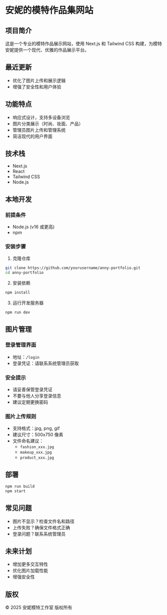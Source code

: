 # 安妮的模特作品集网站

## 项目简介
这是一个专业的模特作品展示网站，使用 Next.js 和 Tailwind CSS 构建，为模特安妮提供一个现代、优雅的作品展示平台。

## 最近更新
- 优化了图片上传和展示逻辑
- 增强了安全性和用户体验

## 功能特点
- 响应式设计，支持多设备浏览
- 图片分类展示（时尚、妆面、产品）
- 管理员图片上传和管理系统
- 简洁现代的用户界面

## 技术栈
- Next.js
- React
- Tailwind CSS
- Node.js

## 本地开发

### 前提条件
- Node.js (v16 或更高)
- npm

### 安装步骤
1. 克隆仓库
```bash
git clone https://github.com/yourusername/anny-portfolio.git
cd anny-portfolio
```

2. 安装依赖
```bash
npm install
```

3. 运行开发服务器
```bash
npm run dev
```

## 图片管理

### 登录管理界面
- 地址：`/login`
- 登录凭证：请联系系统管理员获取

### 安全提示
- 请妥善保管登录凭证
- 不要与他人分享登录信息
- 建议定期更换密码

### 图片上传规则
- 支持格式：jpg, png, gif
- 建议尺寸：500x750 像素
- 文件命名建议：
  - `fashion_xxx.jpg`
  - `makeup_xxx.jpg`
  - `product_xxx.jpg`

## 部署
```bash
npm run build
npm start
```

## 常见问题
- 图片不显示？检查文件名和路径
- 上传失败？确保文件格式正确
- 登录问题？联系系统管理员

## 未来计划
- 增加更多交互特性
- 优化图片加载性能
- 增强安全性

## 版权
© 2025 安妮模特工作室 版权所有
